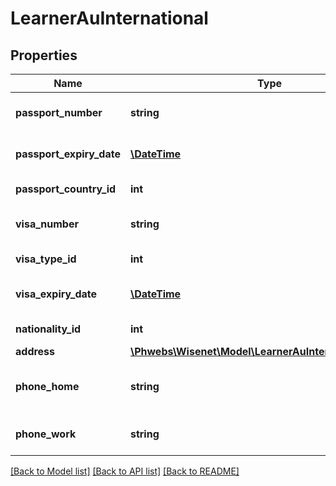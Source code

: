 # LearnerAuInternational

## Properties
Name | Type | Description | Notes
------------ | ------------- | ------------- | -------------
**passport_number** | **string** | Passport number of the learner | [optional] 
**passport_expiry_date** | [**\DateTime**](\DateTime.md) | Learner passport expiry date | [optional] 
**passport_country_id** | **int** | See combo Countries | [optional] 
**visa_number** | **string** | Visa Number of the learner | [optional] 
**visa_type_id** | **int** | See combo VisaTypes | [optional] 
**visa_expiry_date** | [**\DateTime**](\DateTime.md) | Expiry Date of learner&#x27;s visa | [optional] 
**nationality_id** | **int** | See combo Countries | [optional] 
**address** | [**\Phwebs\Wisenet\Model\LearnerAuInternationalAddress**](LearnerAuInternationalAddress.md) |  | [optional] 
**phone_home** | **string** | International Home phone number | [optional] 
**phone_work** | **string** | International Work phone number | [optional] 

[[Back to Model list]](../../README.md#documentation-for-models) [[Back to API list]](../../README.md#documentation-for-api-endpoints) [[Back to README]](../../README.md)

